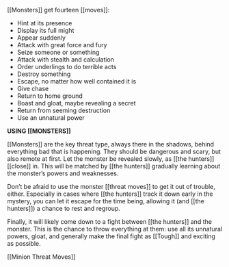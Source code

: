 [[Monsters]] get fourteen [[moves]]:

- Hint at its presence
- Display its full might
- Appear suddenly
- Attack with great force and fury
- Seize someone or something
- Attack with stealth and calculation
- Order underlings to do terrible acts
- Destroy something
- Escape, no matter how well contained it is
- Give chase
- Return to home ground
- Boast and gloat, maybe revealing a secret
- Return from seeming destruction
- Use an unnatural power

**USING [[MONSTERS]]**

[[Monsters]] are the key threat type, always there in the shadows, behind everything bad that is happening. They should be dangerous and scary, but also remote at first. Let the monster be revealed slowly, as [[the hunters]] [[close]] in. This will be matched by [[the hunters]] gradually learning about the monster’s powers and weaknesses.

Don’t be afraid to use the monster [[threat moves]] to get it out of trouble, either. Especially in cases where [[the hunters]] track it down early in the mystery, you can let it escape for the time being, allowing it (and [[the hunters]]) a chance to rest and regroup.

Finally, it will likely come down to a fight between [[the hunters]] and the monster. This is the chance to throw everything at them: use all its unnatural powers, gloat, and generally make the final fight as [[Tough]] and exciting as possible.

[[Minion Threat Moves]]